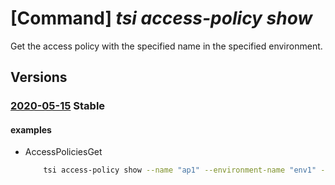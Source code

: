 # [Command] _tsi access-policy show_

Get the access policy with the specified name in the specified environment.

## Versions

### [2020-05-15](/Resources/mgmt-plane/L3N1YnNjcmlwdGlvbnMve30vcmVzb3VyY2Vncm91cHMve30vcHJvdmlkZXJzL21pY3Jvc29mdC50aW1lc2VyaWVzaW5zaWdodHMvZW52aXJvbm1lbnRzL3t9L2FjY2Vzc3BvbGljaWVzL3t9/2020-05-15.xml) **Stable**

<!-- mgmt-plane /subscriptions/{}/resourcegroups/{}/providers/microsoft.timeseriesinsights/environments/{}/accesspolicies/{} 2020-05-15 -->

#### examples

- AccessPoliciesGet
    ```bash
        tsi access-policy show --name "ap1" --environment-name "env1" --resource-group "rg1"
    ```
